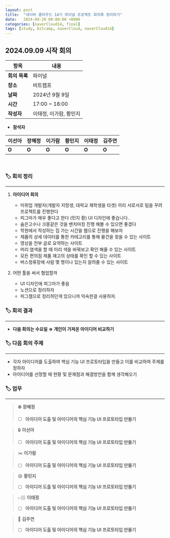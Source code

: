 ```yaml
---
layout: post
title:  "네이버 클라우드 14기 파이널 프로젝트 회의록 정리하기"
date:   2024-09-20 00:00:00 +0900
categories: [naverCloud14, final]
tags: [study, bitcamp, naverCloud, naverCloud14]
---
```


## 2024.09.09 시작 회의

| **항목**    | **내용**        |
|-----------|---------------|
| **회의 목록** | 파이널          |
| **장소**  | 비트캠프          |
| **날짜**    | 2024년 9월 9일   |
| **시간**  | 17:00 ~ 18:00 |
| **작성자** | 이태정, 이가람, 황민지 |

- **참석자**

| **이선아** | **장혜정** | **이가람** | **황민지** | **이태정** | **김주연** |
|------------|------------|------------|------------|------------|------------|
| **O**          | **O**          | **O**          | **O**          | **O**          | **O**          |

<br>

### 🏷️ 회의 정리

---

1. **아이디어 회의**
   - 미취업 개발자(개발자 지망생, 대락교 재학생을 타겟) 끼리 서로서로 팀을 꾸려 프로젝트를 진행한다
   - 피그마가 매우 좋다고 한다 (민지 황) UI 디자인에 좋습니다..
   - 숨은고수나 크몽같은 것을 밴치마킹 진행 해볼 수 있으면 좋겠다
   - 학원에서 작성하는 집 가는 시간을 웹으로 진행을 해보자
   - 제품의 상세 데이터를 통한 카테고리를 통해 물건을 찾을 수 있는 사이트
   - 영상을 전부 글로 요약하는  사이트
   - 머리 염색을 할 때 미리 색을 바꿔보고 확인 해줄 수 있는 사이트
   - 모든 편의점 제품 재고의 상태를 확인 할 수 있는 사이트
   - 버스정류장에 사람 몇 명이나 있는지 알려줄 수 있는 사이트


2. 어떤 툴을 써서 협업할까
   - UI 디자인에 피그마가 좋음
   - 노션으로 정리하자
   - 피그젬으로 정리하던게 있으니까 익숙한걸 사용하자.


### 🏷️ 회의 결과

---

- **다음 회의는 수요일   ⇒   개인이 가져온 아이디어 비교하기**


### 🏷️ 다음 회의 주제

---

- 각자 아이디어를 도출하여 핵심 기능 UI 프로토타입을 만들고 이를 비교하여 주제를 정하자
- 아이디어를 선정할 때 현황 및 문제점과 해결방안을 함께 생각해오기


### 🏷️ 업무

[// 체크박스]: # ([ ], [x])

---

>⛔
**장혜정** 
>- [ ]  **아이디어 도출 및 아이디어의 핵심 기능 UI 프로토타입 만들기**

>🔒
**이선아**
>- [ ]  **아이디어 도출 및 아이디어의 핵심 기능 UI 프로토타입 만들기**

>✂️
**이가람**
>- [ ]  **아이디어 도출 및 아이디어의 핵심 기능 UI 프로토타입 만들기**

>😄
**황민지**
>- [ ]  **아이디어 도출 및 아이디어의 핵심 기능 UI 프로토타입 만들기**

>👉🏽
**이태정**
>- [ ]  **아이디어 도출 및 아이디어의 핵심 기능 UI 프로토타입 만들기**

>📖
**김주연**
>- [ ]  **아이디어 도출 및 아이디어의 핵심 기능 UI 프로토타입 만들기**


